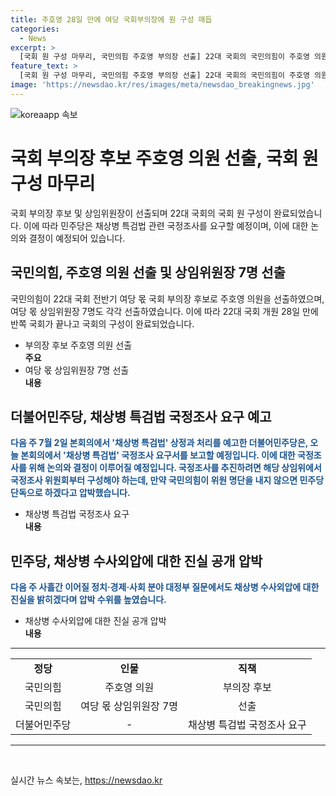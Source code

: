 ```yaml
---
title: 주호영 28일 만에 여당 국회부의장에 원 구성 매듭
categories:
  - News
excerpt: >
  [국회 원 구성 마무리, 국민의힘 주호영 부의장 선출] 22대 국회의 국민의힘이 주호영 의원을 부의장 후보로 선출함에 따라 국회의 구성이 완료되었습니다. 여당 몫 7개 상임위원장도 선출되었는데, 채상병 특검법 관련 국정조사를 요구한 민주당은 제안을 추진할 예정이며, 국민의힘이 위원 명단을 내지 않으면 단독으로 국정조사 위원회를 구성할 의향을 밝히고 있습니다.
feature_text: >
  [국회 원 구성 마무리, 국민의힘 주호영 부의장 선출] 22대 국회의 국민의힘이 주호영 의원을 부의장 후보로 선출함에 따라 국회의 구성이 완료되었습니다. 여당 몫 7개 상임위원장도 선출되었는데, 채상병 특검법 관련 국정조사를 요구한 민주당은 제안을 추진할 예정이며, 국민의힘이 위원 명단을 내지 않으면 단독으로 국정조사 위원회를 구성할 의향을 밝히고 있습니다.
image: 'https://newsdao.kr/res/images/meta/newsdao_breakingnews.jpg'
---
```


<p><img src="https://newsdao.kr/res/images/meta/newsdao_breakingnews.jpg" alt="koreaapp 속보" /></p>

<h1>국회 부의장 후보 주호영 의원 선출, 국회 원 구성 마무리</h1>

<p data-ke-size="size16">국회 부의장 후보 및 상임위원장이 선출되며 22대 국회의 국회 원 구성이 완료되었습니다. 이에 따라 민주당은 채상병 특검법 관련 국정조사를 요구할 예정이며, 이에 대한 논의와 결정이 예정되어 있습니다.</p>

<h2 data-ke-size="size26">국민의힘, 주호영 의원 선출 및 상임위원장 7명 선출</h2>

<p data-ke-size="size16">국민의힘이 22대 국회 전반기 여당 몫 국회 부의장 후보로 주호영 의원을 선출하였으며, 여당 몫 상임위원장 7명도 각각 선출하였습니다. 이에 따라 22대 국회 개원 28일 만에 반쪽 국회가 끝나고 국회의 구성이 완료되었습니다.</p>

<ul>
<li>부의장 후보 주호영 의원 선출</li>
<td style="text-align: center; height: 17px;"><b>주요</b></td>
<li>여당 몫 상임위원장 7명 선출</li>
<td style="text-align: center; height: 17px;"><b>내용</b></td>
</ul>

<h2 data-ke-size="size26">더불어민주당, 채상병 특검법 국정조사 요구 예고</h2>

<p data-ke-size="size16"><b><span style="color: #1a5490;">다음 주 7월 2일 본회의에서 '채상병 특검법' 상정과 처리를 예고한 더불어민주당은, 오늘 본회의에서 '채상병 특검법' 국정조사 요구서를 보고할 예정입니다. 이에 대한 국정조사를 위해 논의와 결정이 이루어질 예정입니다. 국정조사를 추진하려면 해당 상임위에서 국정조사 위원회부터 구성해야 하는데, 만약 국민의힘이 위원 명단을 내지 않으면 민주당 단독으로 하겠다고 압박했습니다.</span></b></p>

<ul>
<li>채상병 특검법 국정조사 요구</li>
<td style="text-align: center; height: 17px;"><b>내용</b></td>
</ul>

<h2 data-ke-size="size26">민주당, 채상병 수사외압에 대한 진실 공개 압박</h2>

<p data-ke-size="size16"><b><span style="color: #1a5490;">다음 주 사흘간 이어질 정치·경제·사회 분야 대정부 질문에서도 채상병 수사외압에 대한 진실을 밝히겠다며 압박 수위를 높였습니다.</span></b></p>

<ul>
<li>채상병 수사외압에 대한 진실 공개 압박</li>
<td style="text-align: center; height: 17px;"><b>내용</b></td>
</ul>

<hr>

<table>
  <tbody>
    <tr>
      <td style="text-align: center; height: 17px;"><b>정당</b></td>
      <td style="text-align: center; height: 17px;"><b>인물</b></td>
      <td style="text-align: center; height: 17px;"><b>직책</b></td>
    </tr>
    <tr>
      <td style="text-align: center; height: 17px;">국민의힘</td>
      <td style="text-align: center; height: 17px;">주호영 의원</td>
      <td style="text-align: center; height: 17px;">부의장 후보</td>
    </tr>
    <tr>
      <td style="text-align: center; height: 17px;">국민의힘</td>
      <td style="text-align: center; height: 17px;">여당 몫 상임위원장 7명</td>
      <td style="text-align: center; height: 17px;">선출</td>
    </tr>
    <tr>
      <td style="text-align: center; height: 17px;">더불어민주당</td>
      <td style="text-align: center; height: 17px;">-</td>
      <td style="text-align: center; height: 17px;">채상병 특검법 국정조사 요구</td>
    </tr>
  </tbody>
</table>

<hr>

<p data-ke-size="size16">&nbsp;</p>
실시간 뉴스 속보는, <a href="https://newsdao.kr" rel="dofollow">https://newsdao.kr</a>


